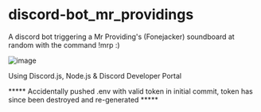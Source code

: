 # discord-bot_mr_providings

A discord bot triggering a Mr Providing's (Fonejacker) soundboard at random with the command !mrp :)

![image](https://user-images.githubusercontent.com/70656399/125636670-87c1ab78-7a22-4938-98ea-21b2fa3a5311.jpeg)

Using Discord.js, Node.js & Discord Developer Portal

***** Accidentally pushed .env with valid token in initial commit, token has since been destroyed and re-generated *****
